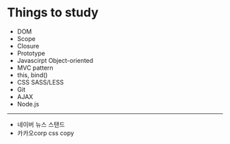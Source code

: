 Things to study
=====

- DOM
- Scope
- Closure
- Prototype
- Javascirpt Object-oriented
- MVC pattern
- this, bind()
- CSS SASS/LESS
- Git
- AJAX
- Node.js

----------

- 네이버 뉴스 스탠드
- 카카오corp css copy